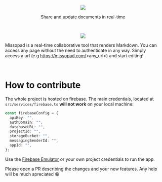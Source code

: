 <p align="center">
    <img src="https://imgur.com/UOlIAJE.png">
    <p align="center">
        Share and update documents in real-time
    </p>
</p>

<br>

<p align="center">
    <img src="https://imgur.com/xkSOFsC.png">
</p>

Missopad is a real-time collaborative tool that renders Markdown. You can access any page without the need to authenticate in any way. Simply access a url (e.g https://missopad.com/<any_url>) and start editing!

<br>

# How to contribute

The whole project is hosted on firebase. The main credentials, located at `src/services/firebase.ts` **will not work** on your local machine:

```ts
const firebaseConfig = {
  apiKey: "",
  authDomain: "",
  databaseURL: "",
  projectId: "",
  storageBucket: "",
  messagingSenderId: "",
  appId: "",
};
```

Use the [Firebase Emulator](https://firebase.google.com/docs/emulator-suite/connect_and_prototype) or your own project credentials to run the app.

Please open a PR describing the changes and your new features. Any help will be much apreciated 😀
